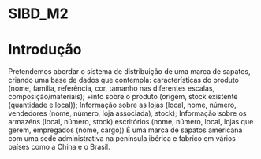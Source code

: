 # SIBD_M2
# Introdução
Pretendemos abordar o sistema de distribuição de uma marca de sapatos, criando uma base de dados que contempla: características do produto (nome, família, referência, cor, tamanho nas diferentes escalas, composição/materiais); +info sobre o produto (origem, stock existente (quantidade e local)); Informação sobre as lojas (local, nome, número, vendedores (nome, número, loja associada), stock); Informação sobre os armazéns (local, número, stock)
escritórios (nome, número, local, lojas que gerem, empregados (nome, cargo))
É uma marca de sapatos americana com uma sede administrativa na península ibérica e fabrico em vários países como a China e o Brasil.
